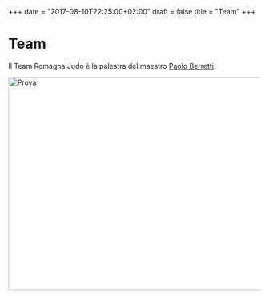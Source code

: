 +++
date = "2017-08-10T22:25:00+02:00"
draft = false
title = "Team"
+++

# Team

Il Team Romagna Judo è la palestra del maestro [Paolo Berretti][berretti].

<a data-flickr-embed="true"  href="https://www.flickr.com/photos/157885435@N07/albums/72157684866266771" title="Prova">
	<img src="https://farm5.staticflickr.com/4397/36170997820_9a86d436d3_z.jpg" width="640" height="427" alt="Prova">
</a>
<script async src="//embedr.flickr.com/assets/client-code.js" charset="utf-8"></script>


[berretti]: /allenatori/paolo-berretti/